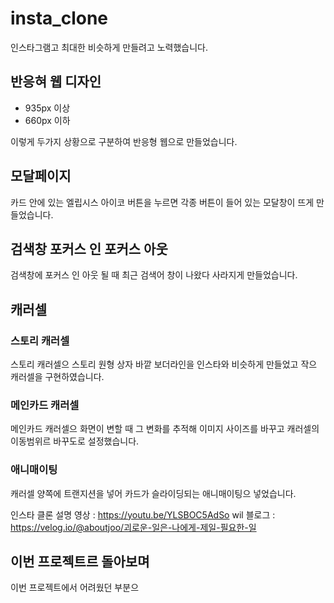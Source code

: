 # insta_clone

인스타그램고 최대한 비슷하게 만들려고 노력했습니다. 

## 반응혀 웹 디자인

- 935px 이상
- 660px 이하

이렇게 두가지 상황으로 구분하여 반응형 웹으로 만들었습니다.

## 모달페이지

카드 안에 있는 엘립시스 아이코 버튼을 누르면 각종 버튼이 들어 있는 모달창이 뜨게 만들었습니다.

## 검색창 포커스 인 포커스 아웃 

검색창에 포커스 인 아웃 될 때 최근 검색어 창이 나왔다 사라지게 만들었습니다.

## 캐러셀

### 스토리 캐러셀

스토리 캐러셀으 스토리 원형 상자 바깥 보더라인을 인스타와 비슷하게 만들었고 작으 캐러셀을 구현하였습니다.

### 메인카드 캐러셀

메인카드 캐러셀으 화면이 변할 때 그 변화를 추적해 이미지 사이즈를 바꾸고 캐러셀의 이동범위르 바꾸도로 설정했습니다.

### 애니매이팅

캐러셀 양쪽에 트랜지션을 넣어 카드가 슬라이딩되는 애니매이팅으 넣었습니다.

인스타 클론 설명 영상 : https://youtu.be/YLSBOC5AdSo
wil 블로그 : https://velog.io/@aboutjoo/괴로운-일은-나에게-제일-필요한-일


## 이번 프로젝트르 돌아보며

이번 프로젝트에서 어려웠던 부분으 
